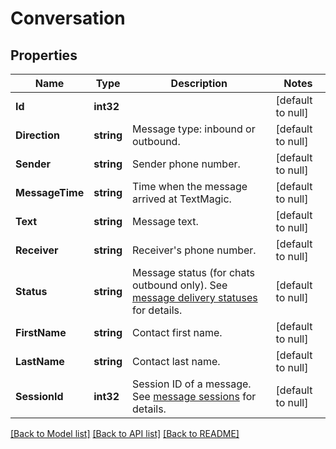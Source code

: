 # Conversation

## Properties
Name | Type | Description | Notes
------------ | ------------- | ------------- | -------------
**Id** | **int32** |  | [default to null]
**Direction** | **string** | Message type: inbound or outbound.  | [default to null]
**Sender** | **string** | Sender phone number. | [default to null]
**MessageTime** | **string** | Time when  the message arrived at TextMagic. | [default to null]
**Text** | **string** | Message text. | [default to null]
**Receiver** | **string** | Receiver&#39;s phone number. | [default to null]
**Status** | **string** | Message status (for chats outbound only). See [message delivery statuses](https://docs.textmagic.com/#section/Delivery-status-codes) for details. | [default to null]
**FirstName** | **string** | Contact first name. | [default to null]
**LastName** | **string** | Contact last name. | [default to null]
**SessionId** | **int32** | Session ID of a message. See [message sessions](https://docs.textmagic.com/#tag/Outbound-Message-Sessions) for details. | [default to null]

[[Back to Model list]](../README.md#documentation-for-models) [[Back to API list]](../README.md#documentation-for-api-endpoints) [[Back to README]](../README.md)


